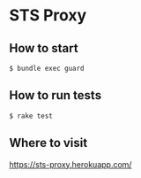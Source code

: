 # STS Proxy

## How to start
`$ bundle exec guard`

## How to run tests
`$ rake test`

## Where to visit
https://sts-proxy.herokuapp.com/
